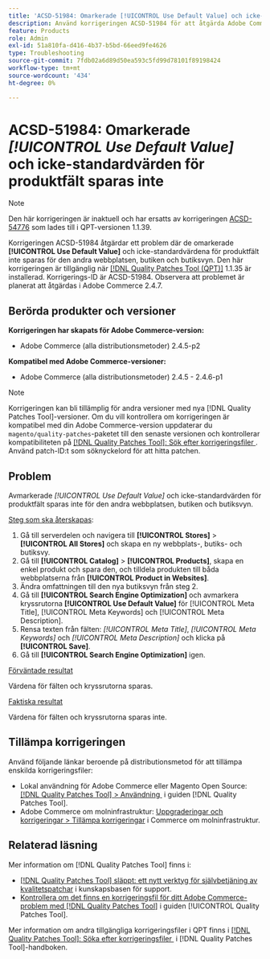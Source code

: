 ```yaml
---
title: 'ACSD-51984: Omarkerade [!UICONTROL Use Default Value] och icke-standardvärden för produktfält sparas inte för den andra webbplatsen, butiken och butiksvyn'
description: Använd korrigeringen ACSD-51984 för att åtgärda Adobe Commerce-problemet där värdena för omarkerade [!UICONTROL Use Default Value] och icke-standardproduktfält inte sparas för den andra webbplatsen, butiken och butiksvyn.
feature: Products
role: Admin
exl-id: 51a810fa-d416-4b37-b5bd-66eed9fe4626
type: Troubleshooting
source-git-commit: 7fdb02a6d89d50ea593c5fd99d78101f89198424
workflow-type: tm+mt
source-wordcount: '434'
ht-degree: 0%

---
```


# ACSD-51984: Omarkerade *[!UICONTROL Use Default Value]* och icke-standardvärden för produktfält sparas inte

>[!NOTE]
>
>Den här korrigeringen är inaktuell och har ersatts av korrigeringen [ACSD-54776](/help/tools/quality-patches-tool/patches-available-in-qpt/v1-1-39/acsd-54776-unchecked-used-default-value-and-non-default-product-field-values-are-not-saved.md) som lades till i QPT-versionen 1.1.39.

Korrigeringen ACSD-51984 åtgärdar ett problem där de omarkerade **[!UICONTROL Use Default Value]** och icke-standardvärdena för produktfält inte sparas för den andra webbplatsen, butiken och butiksvyn. Den här korrigeringen är tillgänglig när [[!DNL Quality Patches Tool (QPT)]](https://experienceleague.adobe.com/sv/docs/commerce-operations/tools/quality-patches-tool/quality-patches-tool-to-self-serve-quality-patches) 1.1.35 är installerad. Korrigerings-ID är ACSD-51984. Observera att problemet är planerat att åtgärdas i Adobe Commerce 2.4.7.

## Berörda produkter och versioner

**Korrigeringen har skapats för Adobe Commerce-version:**

* Adobe Commerce (alla distributionsmetoder) 2.4.5-p2

**Kompatibel med Adobe Commerce-versioner:**

* Adobe Commerce (alla distributionsmetoder) 2.4.5 - 2.4.6-p1

>[!NOTE]
>
>Korrigeringen kan bli tillämplig för andra versioner med nya [!DNL Quality Patches Tool]-versioner. Om du vill kontrollera om korrigeringen är kompatibel med din Adobe Commerce-version uppdaterar du `magento/quality-patches`-paketet till den senaste versionen och kontrollerar kompatibiliteten på [[!DNL Quality Patches Tool]: Sök efter korrigeringsfiler &#x200B;](https://experienceleague.adobe.com/tools/commerce-quality-patches/index.html?lang=sv-SE). Använd patch-ID:t som söknyckelord för att hitta patchen.

## Problem

Avmarkerade *[!UICONTROL Use Default Value]* och icke-standardvärden för produktfält sparas inte för den andra webbplatsen, butiken och butiksvyn.

<u>Steg som ska återskapas</u>:

1. Gå till serverdelen och navigera till **[!UICONTROL Stores]** > **[!UICONTROL All Stores]** och skapa en ny webbplats-, butiks- och butiksvy.
1. Gå till **[!UICONTROL Catalog]** > **[!UICONTROL Products]**, skapa en enkel produkt och spara den, och tilldela produkten till båda webbplatserna från **[!UICONTROL Product in Websites]**.
1. Ändra omfattningen till den nya butiksvyn från steg 2.
1. Gå till **[!UICONTROL Search Engine Optimization]** och avmarkera kryssrutorna **[!UICONTROL Use Default Value]** för [!UICONTROL Meta Title], [!UICONTROL Meta Keywords] och [!UICONTROL Meta Description].
1. Rensa texten från fälten: *[!UICONTROL Meta Title]*, *[!UICONTROL Meta Keywords]* och *[!UICONTROL Meta Description]* och klicka på **[!UICONTROL Save]**.
1. Gå till **[!UICONTROL Search Engine Optimization]** igen.

<u>Förväntade resultat</u>

Värdena för fälten och kryssrutorna sparas.

<u>Faktiska resultat</u>

Värdena för fälten och kryssrutorna sparas inte.

## Tillämpa korrigeringen

Använd följande länkar beroende på distributionsmetod för att tillämpa enskilda korrigeringsfiler:

* Lokal användning för Adobe Commerce eller Magento Open Source: [[!DNL Quality Patches Tool] > Användning &#x200B;](/help/tools/quality-patches-tool/usage.md) i guiden [!DNL Quality Patches Tool].
* Adobe Commerce om molninfrastruktur: [Uppgraderingar och korrigeringar > Tillämpa korrigeringar](https://experienceleague.adobe.com/docs/commerce-cloud-service/user-guide/develop/upgrade/apply-patches.html?lang=sv-SE) i Commerce om molninfrastruktur.

## Relaterad läsning

Mer information om [!DNL Quality Patches Tool] finns i:

* [[!DNL Quality Patches Tool] släppt: ett nytt verktyg för självbetjäning av kvalitetspatchar](https://experienceleague.adobe.com/sv/docs/commerce-operations/tools/quality-patches-tool/quality-patches-tool-to-self-serve-quality-patches) i kunskapsbasen för support.
* [Kontrollera om det finns en korrigeringsfil för ditt Adobe Commerce-problem med  [!DNL Quality Patches Tool]](/help/tools/quality-patches-tool/patches-available-in-qpt/check-patch-for-magento-issue-with-magento-quality-patches.md) i guiden [!UICONTROL Quality Patches Tool].


Mer information om andra tillgängliga korrigeringsfiler i QPT finns i [[!DNL Quality Patches Tool]: Söka efter korrigeringsfiler &#x200B;](<https://experienceleague.adobe.com/tools/commerce-quality-patches/index.html?lang=sv-SE>) i [!DNL Quality Patches Tool]-handboken.
